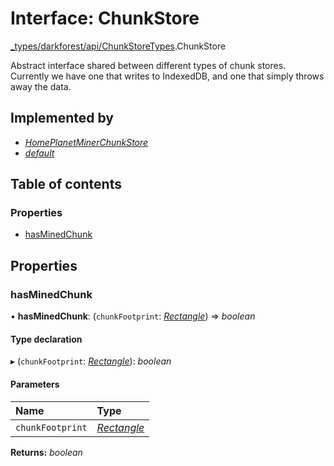 # Interface: ChunkStore

[\_types/darkforest/api/ChunkStoreTypes](../modules/_types_darkforest_api_chunkstoretypes.md).ChunkStore

Abstract interface shared between different types of chunk stores. Currently we have one that
writes to IndexedDB, and one that simply throws away the data.

## Implemented by

- [_HomePlanetMinerChunkStore_](../classes/backend_miner_minermanager.homeplanetminerchunkstore.md)
- [_default_](../classes/backend_storage_persistentchunkstore.default.md)

## Table of contents

### Properties

- [hasMinedChunk](_types_darkforest_api_chunkstoretypes.chunkstore.md#hasminedchunk)

## Properties

### hasMinedChunk

• **hasMinedChunk**: (`chunkFootprint`: [_Rectangle_](_types_global_globaltypes.rectangle.md)) => _boolean_

#### Type declaration

▸ (`chunkFootprint`: [_Rectangle_](_types_global_globaltypes.rectangle.md)): _boolean_

#### Parameters

| Name             | Type                                                  |
| :--------------- | :---------------------------------------------------- |
| `chunkFootprint` | [_Rectangle_](_types_global_globaltypes.rectangle.md) |

**Returns:** _boolean_
